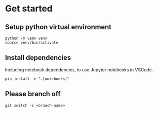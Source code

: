 # Get started

## Setup python virtual environment

```
python -m venv venv
source venv/bin/activate
```

## Install dependencies

Including notebook dependencies, to use Jupyter notebooks in VSCode.

```
pip install -e ".[notebooks]"
```

## Please branch off 

```
git switch -c <branch-name>
```
